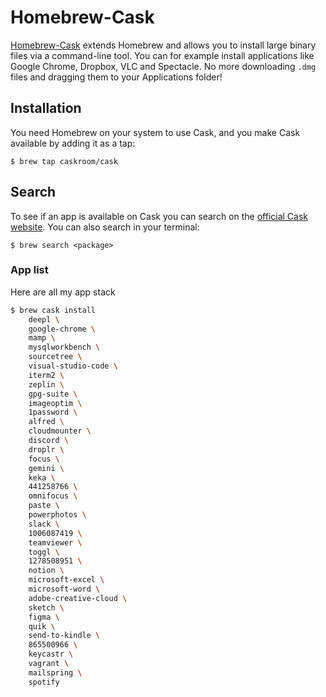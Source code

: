 # Homebrew-Cask

[Homebrew-Cask](https://caskroom.github.io/) extends Homebrew and allows you to
install large binary files via a command-line tool. You can for example install
applications like Google Chrome, Dropbox, VLC and Spectacle. No more
downloading `.dmg` files and dragging them to your Applications folder!

## Installation

You need Homebrew on your system to use Cask, and you make Cask available by
adding it as a tap:

    $ brew tap caskroom/cask

## Search

To see if an app is available on Cask you can search on the [official Cask
website](https://caskroom.github.io/). You can also search in your terminal:

    $ brew search <package>

### App list

Here are all my app stack

```sh
$ brew cask install
    deepl \
    google-chrome \
    mamp \
    mysqlworkbench \
    sourcetree \
    visual-studio-code \
    iterm2 \
    zeplin \
    gpg-suite \
    imageoptim \
    1password \
    alfred \
    cloudmounter \
    discord \
    droplr \
    focus \
    gemini \
    keka \
    441258766 \
    omnifocus \
    paste \
    powerphotos \
    slack \
    1006087419 \
    teamviewer \
    toggl \
    1278508951 \
    notion \
    microsoft-excel \
    microsoft-word \
    adobe-creative-cloud \
    sketch \
    figma \
    quik \
    send-to-kindle \
    865500966 \
    keycastr \
    vagrant \
    mailspring \
    spotify

```
